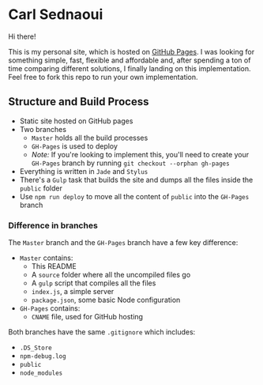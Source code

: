 Carl Sednaoui
=============

Hi there!

This is my personal site, which is hosted on [GitHub Pages](https://pages.github.com/). I was looking for something simple, fast, flexible and affordable and, after spending a ton of time comparing different solutions, I finally landing on this implementation. Feel free to fork this repo to run your own implementation.

## Structure and Build Process
- Static site hosted on GitHub pages
- Two branches
    - `Master` holds all the build processes
    - `GH-Pages` is used to deploy
    - _Note:_ If you're looking to implement this, you'll need to create your `GH-Pages` branch by running `git checkout --orphan gh-pages`
- Everything is written in `Jade` and `Stylus`
- There's a `Gulp` task that builds the site and dumps all the files inside the `public` folder
- Use `npm run deploy` to move all the content of `public` into the `GH-Pages` branch

### Difference in branches
The `Master` branch and the `GH-Pages` branch have a few key difference:
- `Master` contains:
    - This README
    - A `source` folder where all the uncompiled files go
    - A `gulp` script that compiles all the files
    - `index.js`, a simple server
    - `package.json`, some basic Node configuration
- `GH-Pages` contains:
    - `CNAME` file, used for GitHub hosting

Both branches have the same `.gitignore` which includes:
- `.DS_Store`
- `npm-debug.log`
- `public`
- `node_modules`
    
